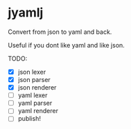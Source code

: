 # jyamlj

Convert from json to yaml and back.

Useful if you dont like yaml and like json.

TODO:

* [x] json lexer
* [x] json parser
* [x] json renderer
* [ ] yaml lexer
* [ ] yaml parser
* [ ] yaml renderer
* [ ] publish!
